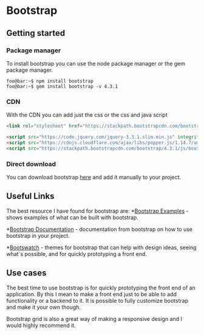 # Bootstrap

## Getting started

### Package manager

To install bootstrap you can use the node package manager or the gem package manager.

```console
foo@bar:~$ npm install bootstrap
foo@bar:~$ gem install bootstrap -v 4.3.1
```

### CDN

With the CDN you can add just the css or the css and java script

```html
<link rel="stylesheet" href="https://stackpath.bootstrapcdn.com/bootstrap/4.3.1/css/bootstrap.min.css" integrity="sha384-ggOyR0iXCbMQv3Xipma34MD+dH/1fQ784/j6cY/iJTQUOhcWr7x9JvoRxT2MZw1T" crossorigin="anonymous">

<script src="https://code.jquery.com/jquery-3.3.1.slim.min.js" integrity="sha384-q8i/X+965DzO0rT7abK41JStQIAqVgRVzpbzo5smXKp4YfRvH+8abtTE1Pi6jizo" crossorigin="anonymous"></script>
<script src="https://cdnjs.cloudflare.com/ajax/libs/popper.js/1.14.7/umd/popper.min.js" integrity="sha384-UO2eT0CpHqdSJQ6hJty5KVphtPhzWj9WO1clHTMGa3JDZwrnQq4sF86dIHNDz0W1" crossorigin="anonymous"></script>
<script src="https://stackpath.bootstrapcdn.com/bootstrap/4.3.1/js/bootstrap.min.js" integrity="sha384-JjSmVgyd0p3pXB1rRibZUAYoIIy6OrQ6VrjIEaFf/nJGzIxFDsf4x0xIM+B07jRM" crossorigin="anonymous"></script>
```

### Direct download

You can download bootstrap [here](https://github.com/twbs/bootstrap/releases/download/v4.3.1/bootstrap-4.3.1-dist.zip) and add it manually to your project.

## Useful Links

The best resource I have found for bootstrap are:
*[Bootstrap Examples](https://getbootstrap.com/docs/4.3/examples/) - shows examples of what can be built with bootstrap.

*[Bootstrap Documentation](https://getbootstrap.com/docs/4.3/getting-started/introduction/) - documentation from bootstrap on how to use bootstrap in your project.

*[Bootswatch](https://bootswatch.com/) - themes for bootstrap that can help with design ideas, seeing what´s possible, and for quickly prototyping a front end.

## Use cases

The best time to use bootstrap is for quickly prototyping the front end of an application. By this I mean to make a front end just to be able to add functionality or a backend to it. It is possible to fully customize bootstrap and make it your own though.

Bootstrap grid is also a great way of making a responsive design and I would highly recommend it.

